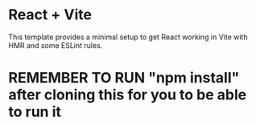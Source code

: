 # React + Vite

This template provides a minimal setup to get React working in Vite with HMR and some ESLint rules.

# REMEMBER TO RUN "npm install" after cloning this for you to be able to run it
